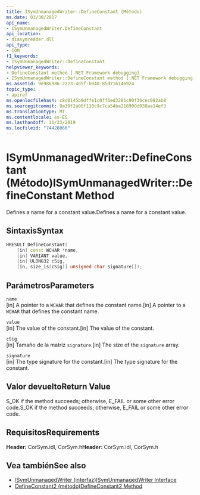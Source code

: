 ```yaml
---
title: ISymUnmanagedWriter::DefineConstant (Método)
ms.date: 03/30/2017
api_name:
- ISymUnmanagedWriter.DefineConstant
api_location:
- diasymreader.dll
api_type:
- COM
f1_keywords:
- ISymUnmanagedWriter::DefineConstant
helpviewer_keywords:
- DefineConstant method [.NET Framework debugging]
- ISymUnmanagedWriter::DefineConstant method [.NET Framework debugging]
ms.assetid: 9e986986-2223-4d5f-b040-85d716146924
topic_type:
- apiref
ms.openlocfilehash: c8d0145b9dffe1c0ff6ed3281c90f3bcec082ab8
ms.sourcegitcommit: 9a39f2a06f110c9c7ca54ba216900d038aa14ef3
ms.translationtype: MT
ms.contentlocale: es-ES
ms.lasthandoff: 11/23/2019
ms.locfileid: "74428066"
---
```

# <a name="isymunmanagedwriterdefineconstant-method"></a><span data-ttu-id="ac337-102">ISymUnmanagedWriter::DefineConstant (Método)</span><span class="sxs-lookup"><span data-stu-id="ac337-102">ISymUnmanagedWriter::DefineConstant Method</span></span>
<span data-ttu-id="ac337-103">Defines a name for a constant value.</span><span class="sxs-lookup"><span data-stu-id="ac337-103">Defines a name for a constant value.</span></span>  
  
## <a name="syntax"></a><span data-ttu-id="ac337-104">Sintaxis</span><span class="sxs-lookup"><span data-stu-id="ac337-104">Syntax</span></span>  
  
```cpp  
HRESULT DefineConstant(  
    [in] const WCHAR *name,  
    [in] VARIANT value,  
    [in] ULONG32 cSig,  
    [in, size_is(cSig)] unsigned char signature[]);  
```  
  
## <a name="parameters"></a><span data-ttu-id="ac337-105">Parámetros</span><span class="sxs-lookup"><span data-stu-id="ac337-105">Parameters</span></span>  
 `name`  
 <span data-ttu-id="ac337-106">[in] A pointer to a `WCHAR` that defines the constant name.</span><span class="sxs-lookup"><span data-stu-id="ac337-106">[in] A pointer to a `WCHAR` that defines the constant name.</span></span>  
  
 `value`  
 <span data-ttu-id="ac337-107">[in] The value of the constant.</span><span class="sxs-lookup"><span data-stu-id="ac337-107">[in] The value of the constant.</span></span>  
  
 `cSig`  
 <span data-ttu-id="ac337-108">[in] Tamaño de la matriz `signature`.</span><span class="sxs-lookup"><span data-stu-id="ac337-108">[in] The size of the `signature` array.</span></span>  
  
 `signature`  
 <span data-ttu-id="ac337-109">[in] The type signature for the constant.</span><span class="sxs-lookup"><span data-stu-id="ac337-109">[in] The type signature for the constant.</span></span>  
  
## <a name="return-value"></a><span data-ttu-id="ac337-110">Valor devuelto</span><span class="sxs-lookup"><span data-stu-id="ac337-110">Return Value</span></span>  
 <span data-ttu-id="ac337-111">S_OK if the method succeeds; otherwise, E_FAIL or some other error code.</span><span class="sxs-lookup"><span data-stu-id="ac337-111">S_OK if the method succeeds; otherwise, E_FAIL or some other error code.</span></span>  
  
## <a name="requirements"></a><span data-ttu-id="ac337-112">Requisitos</span><span class="sxs-lookup"><span data-stu-id="ac337-112">Requirements</span></span>  
 <span data-ttu-id="ac337-113">**Header:** CorSym.idl, CorSym.h</span><span class="sxs-lookup"><span data-stu-id="ac337-113">**Header:** CorSym.idl, CorSym.h</span></span>  
  
## <a name="see-also"></a><span data-ttu-id="ac337-114">Vea también</span><span class="sxs-lookup"><span data-stu-id="ac337-114">See also</span></span>

- [<span data-ttu-id="ac337-115">ISymUnmanagedWriter (interfaz)</span><span class="sxs-lookup"><span data-stu-id="ac337-115">ISymUnmanagedWriter Interface</span></span>](../../../../docs/framework/unmanaged-api/diagnostics/isymunmanagedwriter-interface.md)
- [<span data-ttu-id="ac337-116">DefineConstant2 (método)</span><span class="sxs-lookup"><span data-stu-id="ac337-116">DefineConstant2 Method</span></span>](../../../../docs/framework/unmanaged-api/diagnostics/isymunmanagedwriter2-defineconstant2-method.md)
